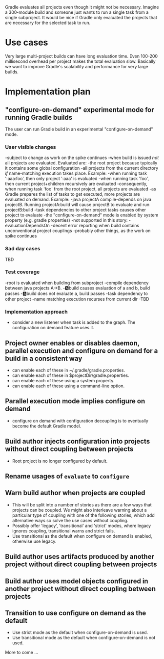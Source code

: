 Gradle evaluates all projects even though it might not be necessary.
Imagine a 300-module build and someone just wants to run a single task from a single subproject.
It would be nice if Gradle only evaluated the projects that are necessary for the selected task to run.

# Use cases

Very large multi-project builds can have long evaluation time.
Even 100-200 millisecond overhead per project makes the total evaluation slow.
Basically we want to improve Gradle's scalability and performance for very large builds.

# Implementation plan

## "configure-on-demand" experimental mode for running Gradle builds

The user can run Gradle build in an experimental "configure-on-demand" mode.

### User visible changes

-subject to change as work on the spike continues
-when build is issued *not* all projects are evaluated. Evaluated are:
    -the root project because typically it contains some global configuration
    -all projects from the current directory *if* name-matching execution takes place. Example:
        -when running task ':aaa:foo', then only project ':aaa' is evaluated
        -when running task 'foo', then current project+children recursively are evaluated
        -consequently, when running task 'foo' from the root project, all projects are evaluated
    -as Gradle prepares the list of tasks to get executed, more projects are evaluated on demand. Example:
        -java projectA compile-depends on java projectB. Running projectA:build will cause projectB to evaluate and run projectB:build
        -task dependencies to other project tasks causes other project to evaluate
-the "configure-on-demand" mode is enabled by system property (e.g. gradle properties)
-not supported in this story:
    -evaluationDependsOn
    -decent error reporting when build contains unconventional project couplings
    -probably other things, as the work on spike continues

### Sad day cases

TBD

### Test coverage

-root is evaluated when building from subproject
-compile dependency between java projects A->B.
    -:a:build causes evaluation of a and b, build passes
    -:b:build does not evaluate a, build passes
-task dependency to other project
-name matching execution recurses from current dir
-TBD

### Implementation approach

- consider a new listener when task is added to the graph. The configuration on demand feature uses it.

## Project owner enables or disables daemon, parallel execution and configure on demand for a build in a consistent way

- can enable each of these in ~/.gradle/gradle.properties.
- can enable each of these in $projectDir/gradle.properties.
- can enable each of these using a system property.
- can enable each of these using a command-line option.

## Parallel execution mode implies configure on demand

- configure on demand with configuration decoupling is to eventually become the default Gradle model.

## Build author injects configuration into projects without direct coupling between projects

- Root project is no longer configured by default.

## Rename usages of `evaluate` to `configure`

## Warn build author when projects are coupled

- This will be split into a number of stories as there are a few ways that projects can be coupled. We might also interleave warning about a particular type of
  coupling with one of the following stories, which add alternative ways so solve the use cases without coupling.
- Possibly offer 'legacy', 'transitional' and 'strict' modes, where legacy ignores coupling, transitional warns and strict fails.
- Use transitional as the default when configure on demand is enabled, otherwise use legacy.

## Build author uses artifacts produced by another project without direct coupling between projects

## Build author uses model objects configured in another project without direct coupling between projects

## Transition to use configure on demand as the default

- Use strict mode as the default when configure-on-demand is used.
- Use transitional mode as the default when configure-on-demand is not used.

More to come ...
